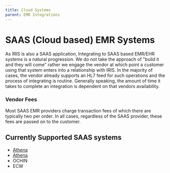 ```yaml
---
title: Cloud Systems
parent: EMR Integrations
---
```


# SAAS (Cloud based) EMR Systems

As IRIS is also a SAAS application, Integrating to SAAS based EMR/EHR systems is a natural progression. We do not take the approach of "build it and they will come" rather we engage the vendor at which point a customer using that system enters into a relationship with IRIS. In the majority of cases, the vendor already supports an HL7 feed for such operations and the process of  integrating is routine. Generally speaking, the amount of time it takes to complete an integration is dependent on that vendors availability.

### Vendor Fees
Most SAAS EMR providers charge transaction fees of which there are typically two per order.  In all cases, regardless of the SAAS provider, these fees are passed on to the customer. 


## Currently Supported SAAS systems
- [Athena](https://external.ink?to=intelligent-retinal-imaging-systems.github.io/IntegrationDocumentation/docs/assets/athena.pdf)
- [Athena](/IntegrationDocumentation/docs/integration/SAAS_EMR_Athena)
- OCHIN
- ECW
